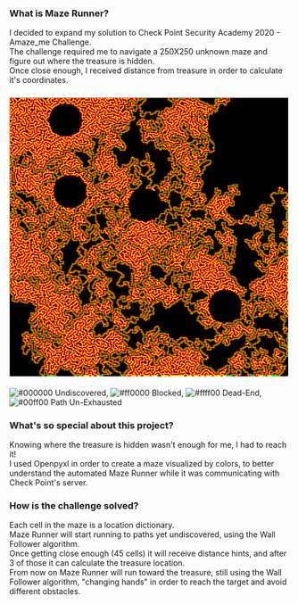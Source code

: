 ### What is Maze Runner?
I decided to expand my solution to Check Point Security Academy 2020 - Amaze_me Challenge.  
The challenge required me to navigate a 250X250 unknown maze and figure out where the treasure is hidden.   
Once close enough, I received distance from treasure in order to calculate it's coordinates.

### ![Maze](https://github.com/iRusek/Maze_Runner/blob/master/media/Full_Maze.PNG?raw=true)
![#000000](https://placehold.it/15/000000/000000?text=+) Undiscovered, ![#ff0000](https://placehold.it/15/ff0000/000000?text=+) Blocked, ![#ffff00](https://placehold.it/15/ffff00/000000?text=+) Dead-End, ![#00ff00](https://placehold.it/15/00ff00/000000?text=+) Path Un-Exhausted

### What's so special about this project?
Knowing where the treasure is hidden wasn't enough for me, I had to reach it!  
I used Openpyxl in order to create a maze visualized by colors, to better understand the automated Maze Runner while it was communicating with Check Point's server.

### How is the challenge solved?
Each cell in the maze is a location dictionary.  
Maze Runner will start running to paths yet undiscovered, using the Wall Follower algorithm.  
Once getting close enough (45 cells) it will receive distance hints, and after 3 of those it can calculate the treasure location.  
From now on Maze Runner will run toward the treasure, still using the Wall Follower algorithm, "changing hands" in order to reach the target and avoid different obstacles.
